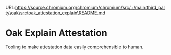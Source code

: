 URL:https://source.chromium.org/chromium/chromium/src/+/main:third_party\oak\src\oak_attestation_explain\README.md
# Oak Explain Attestation

Tooling to make attestation data easily comprehensible to human.
